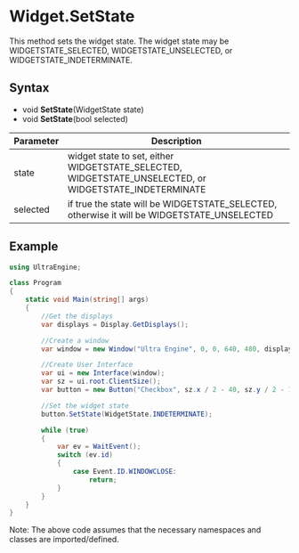 # Widget.SetState

This method sets the widget state. The widget state may be WIDGETSTATE_SELECTED, WIDGETSTATE_UNSELECTED, or WIDGETSTATE_INDETERMINATE.

## Syntax

- void **SetState**(WidgetState state)
- void **SetState**(bool selected)

| Parameter | Description |
|---|---|
| state | widget state to set, either WIDGETSTATE_SELECTED, WIDGETSTATE_UNSELECTED, or WIDGETSTATE_INDETERMINATE |
| selected | if true the state will be WIDGETSTATE_SELECTED, otherwise it will be WIDGETSTATE_UNSELECTED |

## Example

```csharp
using UltraEngine;

class Program
{
    static void Main(string[] args)
    {
        //Get the displays
        var displays = Display.GetDisplays();

        //Create a window
        var window = new Window("Ultra Engine", 0, 0, 640, 480, displays[0]);

        //Create User Interface
        var ui = new Interface(window);
        var sz = ui.root.ClientSize();
        var button = new Button("Checkbox", sz.x / 2 - 40, sz.y / 2 - 15, 80, 30, ui.root, Button.Type.CHECKBOX);

        //Set the widget state
        button.SetState(WidgetState.INDETERMINATE);

        while (true)
        {
            var ev = WaitEvent();
            switch (ev.id)
            {
                case Event.ID.WINDOWCLOSE:
                    return;
            }
        }
    }
}
```

Note: The above code assumes that the necessary namespaces and classes are imported/defined.